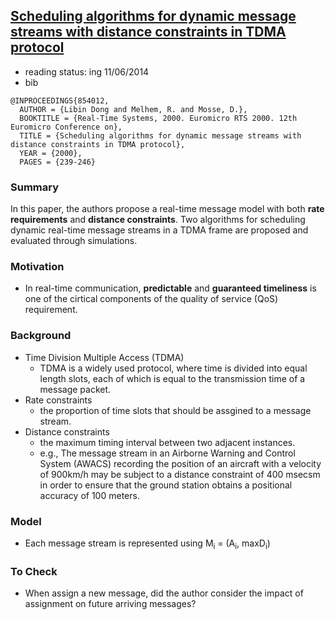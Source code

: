 ## [Scheduling algorithms for dynamic message streams with distance constraints in TDMA protocol](http://ieeexplore.ieee.org/xpls/abs_all.jsp?arnumber=854012&tag=1)

- reading status: ing 11/06/2014
- bib
```
@INPROCEEDINGS{854012, 
  AUTHOR = {Libin Dong and Melhem, R. and Mosse, D.}, 
  BOOKTITLE = {Real-Time Systems, 2000. Euromicro RTS 2000. 12th Euromicro Conference on}, 
  TITLE = {Scheduling algorithms for dynamic message streams with distance constraints in TDMA protocol}, 
  YEAR = {2000}, 
  PAGES = {239-246}
```

### Summary
In this paper, the authors propose a real-time message model with both **rate requirements** and **distance constraints**. Two algorithms for scheduling dynamic real-time message streams in a TDMA frame are proposed and evaluated through simulations.


### Motivation
- In real-time communication, **predictable** and **guaranteed timeliness** is one of the cirtical components of the quality of service (QoS) requirement.


### Background
- Time Division Multiple Access (TDMA)
  - TDMA is a widely used protocol, where time is divided into equal length slots, each of which is equal to the transmission time of a message packet.
- Rate constraints
  - the proportion of time slots that should be assgined to a message stream.
- Distance constraints
  - the maximum timing interval between two adjacent instances.
  - e.g., The message stream in an Airborne Warning and Control System (AWACS) recording the position of an aircraft with a velocity of 900km/h may be subject to a distance constraint of 400 msecsm in order to ensure that the ground station obtains a positional accuracy of 100 meters.

### Model
- Each message stream is represented using M<sub>i</sub> = (A<sub>i</sub>, maxD<sub>i</sub>)

### To Check
- When assign a new message, did the author consider the impact of assignment on future arriving messages?
